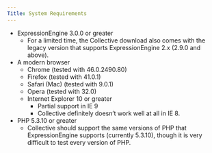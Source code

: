 ```yaml
---
Title: System Requirements
---
```


- ExpressionEngine 3.0.0 or greater
	- For a limited time, the Collective download also comes with the legacy version that supports ExpressionEngine 2.x (2.9.0 and above).
- A modern browser
	- Chrome (tested with 46.0.2490.80)
	- Firefox (tested with 41.0.1)
	- Safari (Mac) (tested with 9.0.1)
	- Opera (tested with 32.0)
	- Internet Explorer 10 or greater
		- Partial support in IE 9
		- Collective definitely doesn’t work well at all in IE 8.
- PHP 5.3.10 or greater
	- Collective should support the same versions of PHP that ExpressionEngine supports (currently 5.3.10), though it is very difficult to test every version of PHP.
